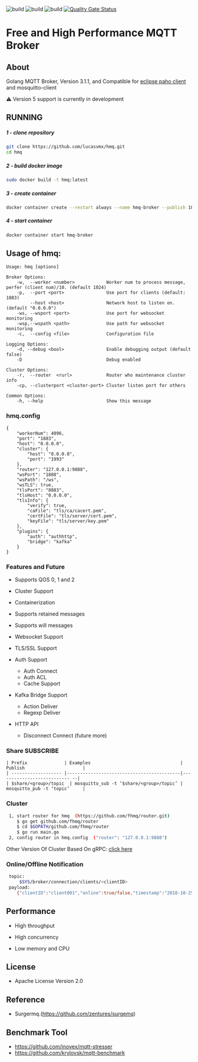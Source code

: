 ![build](https://img.shields.io/github/workflow/status/lucasvmx/hmq/Ubuntu%20build?label=Ubuntu)
![build](https://img.shields.io/github/workflow/status/lucasvmx/hmq/MacOS%20build?label=MacOS)
![build](https://img.shields.io/github/workflow/status/lucasvmx/hmq/Windows%20build?label=Windows)
[![Quality Gate Status](https://sonarcloud.io/api/project_badges/measure?project=lucasvmx_hmq2&metric=alert_status)](https://sonarcloud.io/dashboard?id=lucasvmx_hmq2)

# Free and High Performance MQTT Broker

## About

Golang MQTT Broker, Version 3.1.1, and Compatible
for [eclipse paho client](https://github.com/eclipse?utf8=%E2%9C%93&q=mqtt&type=&language=) and mosquitto-client

:warning: Version 5 support is currently in development

## RUNNING

##### 1 - clone repository
```bash
git clone https://github.com/lucasvmx/hmq.git
cd hmq
```

##### 2 - build docker image
```bash
sudo docker build -t hmq:latest
```

##### 3 - create container
```bash
docker container create --restart always --name hmq-broker --publish 1883:1883 hmq:latest
```

##### 4 - start container
```bash
docker container start hmq-broker
```

## Usage of hmq:

```
Usage: hmq [options]

Broker Options:
    -w,  --worker <number>            Worker num to process message, perfer (client num)/10. (default 1024)
    -p,  --port <port>                Use port for clients (default: 1883)
         --host <host>                Network host to listen on. (default "0.0.0.0")
    -ws, --wsport <port>              Use port for websocket monitoring
    -wsp,--wspath <path>              Use path for websocket monitoring
    -c,  --config <file>              Configuration file

Logging Options:
    -d, --debug <bool>                Enable debugging output (default false)
    -D                                Debug enabled

Cluster Options:
    -r,  --router  <rurl>             Router who maintenance cluster info
    -cp, --clusterport <cluster-port> Cluster listen port for others

Common Options:
    -h, --help                        Show this message
```

### hmq.config

```
{
	"workerNum": 4096,
	"port": "1883",
	"host": "0.0.0.0",
	"cluster": {
		"host": "0.0.0.0",
		"port": "1993"
	},
	"router": "127.0.0.1:9888",
	"wsPort": "1888",
	"wsPath": "/ws",
	"wsTLS": true,
	"tlsPort": "8883",
	"tlsHost": "0.0.0.0",
	"tlsInfo": {
		"verify": true,
		"caFile": "tls/ca/cacert.pem",
		"certFile": "tls/server/cert.pem",
		"keyFile": "tls/server/key.pem"
	},
	"plugins": {
		"auth": "authhttp",
		"bridge": "kafka"
	}
}
```

### Features and Future

- Supports QOS 0, 1 and 2

- Cluster Support

- Containerization

- Supports retained messages

- Supports will messages

- Websocket Support

- TLS/SSL Support

- Auth Support

  - Auth Connect
  - Auth ACL
  - Cache Support

- Kafka Bridge Support

  - Action Deliver
  - Regexp Deliver

- HTTP API
  - Disconnect Connect (future more)

### Share SUBSCRIBE

```
| Prefix              | Examples                                  | Publish                      |
| ------------------- |-------------------------------------------|--------------------------- --|
| $share/<group>/topic  | mosquitto_sub -t ‘$share/<group>/topic’ | mosquitto_pub -t ‘topic’     |
```

### Cluster

```bash
 1, start router for hmq  (https://github.com/fhmq/router.git)
 	$ go get github.com/fhmq/router
 	$ cd $GOPATH/github.com/fhmq/router
 	$ go run main.go
 2, config router in hmq.config  ("router": "127.0.0.1:9888")

```

Other Version Of Cluster Based On gRPC: [click here](https://github.com/fhmq/rhmq)

### Online/Offline Notification

```bash
 topic:
     $SYS/broker/connection/clients/<clientID>
 payload:
	{"clientID":"client001","online":true/false,"timestamp":"2018-10-25T09:32:32Z"}
```

## Performance

- High throughput

- High concurrency

- Low memory and CPU

## License

- Apache License Version 2.0

## Reference

- Surgermq.(https://github.com/zentures/surgemq)

## Benchmark Tool

- https://github.com/inovex/mqtt-stresser
- https://github.com/krylovsk/mqtt-benchmark
